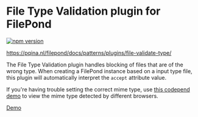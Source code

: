 # File Type Validation plugin for FilePond

[![npm version](https://badge.fury.io/js/filepond-plugin-file-validate-type.svg)](https://badge.fury.io/js/filepond)

https://pqina.nl/filepond/docs/patterns/plugins/file-validate-type/

The File Type Validation plugin handles blocking of files that are of the wrong type. When creating a FilePond instance based on a input type file, this plugin will automatically interpret the `accept` attribute value.

If you're having trouble setting the correct mime type, use [this codepend demo](https://codepen.io/rikschennink/pen/NzRvbj) to view the mime type detected by different browsers.

[Demo](https://pqina.github.io/filepond-plugin-file-validate-type/)
